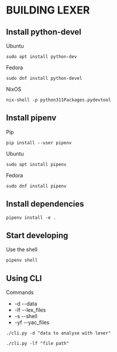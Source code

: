 # BUILDING LEXER

## Install python-devel
Ubuntu
```
sudo apt install python-dev
```

Fedora
```
sudo dnf install python-devel
```

NixOS
```
nix-shell -p python311Packages.pydevtool
```

## Install pipenv

Pip
```
pip install --user pipenv
```

Ubuntu
```
sudo apt install pipenv
```

Fedora
```
sudo dnf install pipenv
```

## Install dependencies

```
pipenv install -e .
```

## Start developing

Use the shell
```
pipenv shell
```

## Using CLI

Commands
- -d --data
- -lf --lex_files
- -s --shell
- -yf --yac_files


```
./cli.py -d "data to analyse with lexer"
```

```
./cli.py -lf "file path"
```
